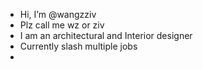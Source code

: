 - Hi, I’m @wangzziv
- Plz call me wz or ziv
- I am an architectural and Interior designer
- Currently slash multiple jobs
- 
